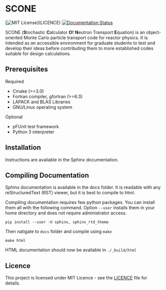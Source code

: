 # SCONE
[![MIT License](https://img.shields.io/apm/l/atomic-design-ui.svg?)](LICENCE)
[![Documentation Status](https://readthedocs.org/projects/scone/badge/?version=latest)](https://scone.readthedocs.io/en/latest/?badge=latest)

SCONE (**S**tochastic **C**alculator **O**f **N**eutron Transport **E**quation) is an object-oriented Monte Carlo
particle transport code for reactor physics. It is intended as an accessible environment for
graduate students to test and develop their ideas before contributing them to more established
codes suitable for design calculations.

## Prerequisites
Required

* Cmake (>=3.0)
* Fortran compiler, gfortran (>=6.3)
* LAPACK and BLAS Libraries
* GNU/Linux operating system

Optional

* pFUnit test framework
* Python 3 interpreter

## Installation
Instructions are avaliable in the Sphinx documentation.

## Compiling Documentation
Sphinx documentation is available in the docs folder. It is readable with any reStructuredText (RST)
viewer, but it is best to compile to html.

Compiling documentation requires few python packages. You can install them all with the following
command. Option `--user` installs them in your home directory and does not require administrator access.
```
pip install --user -U sphinx, sphinx_rtd_theme
```
Then natigate to `docs` folder and compile using `make`
```
make html
```

HTML documentation should now be avaliable in `./_build/html`

## Licence
This project is licensed under MIT Licence - see the [LICENCE](LICENCE) file for details.
